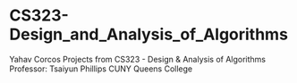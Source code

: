 # CS323-Design_and_Analysis_of_Algorithms
Yahav Corcos
  Projects from CS323 - Design & Analysis of Algorithms
  Professor: Tsaiyun Phillips
  CUNY Queens College
